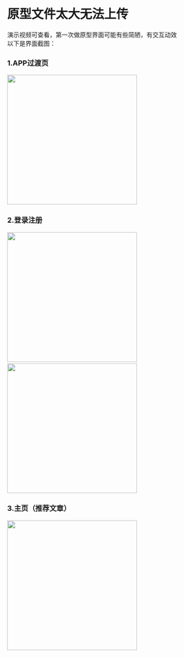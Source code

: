 # 原型文件太大无法上传
演示视频可查看，第一次做原型界面可能有些简陋，有交互动效  
以下是界面截图：  
### 1.APP过渡页  
<image src="https://github.com/kunnkkk/AxureRP-medical-treatment-App/blob/master/%E6%88%AA%E5%9B%BE/%E8%BF%87%E6%B8%A1%E9%A1%B5.PNG" height="300px"><br>
### 2.登录注册 
<image src="https://github.com/kunnkkk/AxureRP-medical-treatment-App/blob/master/%E6%88%AA%E5%9B%BE/%E7%99%BB%E5%BD%95.png" height="300px">&nbsp;&nbsp;&nbsp;&nbsp;<image src="https://github.com/kunnkkk/AxureRP-medical-treatment-App/blob/master/%E6%88%AA%E5%9B%BE/%E6%B3%A8%E5%86%8C.png" height="300px"><br>
### 3.主页（推荐文章）  
<image src="https://github.com/kunnkkk/AxureRP-medical-treatment-App/blob/master/%E6%88%AA%E5%9B%BE/%E6%8E%A8%E8%8D%90%E5%85%B3%E6%B3%A8.PNG" height="300px"><br>
